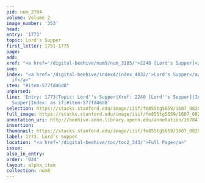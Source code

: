 ```yaml
---
pid: num_2704
volume: Volume 2
image_number: '353'
head:
entry: '1773'
topic: Lord's Supper
first_letter: 1751-1775
page:
add:
xref: "<a href='/digital-beehive/num9/num_3185/'>2240 [Lord's Supper]</a>"
see:
index: "<a href='/digital-beehive/index4/index_4032/'>Lord's Supper</a>|<a href='/digital-beehive/index1/index_0132/'>as
  if</a>"
item: "#item-577fd46d8"
unparsed:
line: 'Entry: 1773|Topic: Lord''s Supper|Xref: 2240 [Lord''s Supper]|Index: Lord''s
  Supper|Index: as if|#item-577fd46d8'
selection: https://stacks.stanford.edu/image/iiif/fm855tg5659/1607_0820/331,1169,2836,604/full/0/default.jpg
full_image: https://stacks.stanford.edu/image/iiif/fm855tg5659/1607_0820/full/full/0/default.jpg
annotation_uri: http://beehive-anno.library.upenn.edu/annotation/1678471353920
insertion:
thumbnail: https://stacks.stanford.edu/image/iiif/fm855tg5659/1607_0820/331,1169,600,180/250,/0/default.jpg
label: 1773. Lord's Supper
location: "<a href='/digital-beehive/toc/toc2_343/'>Full Page</a>"
issue:
also_in_entry:
order: '024'
layout: alpha_item
collection: num8
---
```


